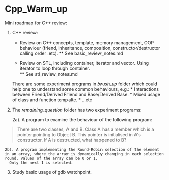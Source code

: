 # Cpp_Warm_up

Mini roadmap for C++ review: 

1. C++ review: 

    * Review on C++ concepts, template, memory management, OOP behaviour (friend, inheritance, composition, constructor/destructor calling order .etc).
        ** See basic_review_notes.md

    * Review on STL, including container, iterator and vector. Using iterator to loop through container.  
        ** See stl_review_notes.md

    There are some experiment programs in *brush_up* folder which could help one to understand some common behaviours, e.g.: 
        * Interactions between Friend/Derived Friend and Base/Derived Base. 
        * Mixed usage of class and function tempalte.
        * ...etc

2. The *remaining_question* folder has two experiment programs:

    2a). A program to examine the behaviour of the following program:

> There are two classes, A and B. Class A has a member which is a pointer pointing to Object B. This pointer is initialised in A's constructor. If A is destructed, what happened to B? 

    2b). A program implementing the Round-Robin selection of the element in an array, where the array is dynamically changing in each selection round. Values of the array can be 0 or 1.
      Only the next 1 is selected.

3. Study basic usage of gdb watchpoint.  


